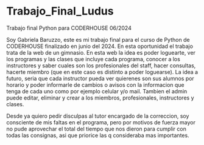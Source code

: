 # Trabajo_Final_Ludus
Trabajo final Python para CODERHOUSE 06/2024

Soy Gabriela Baruzzo, este es mi trabajo final para el curso de Python de CODERHOUSE finalizado en junio del 2024.
En esta oportunidad el trabajo trata de la web de un gimnasio.
En esta web la idea es poder loguearte, ver los programas y las clases que incluye cada programa, conocer a los instructores y saber
cuales son los profesionales del staff, hacer consultas, hacerte miembro (que en este caso es distinto a poder loguearse).
La idea  a futuro, seria que cada instructor pueda ver quierenes son sus alumnos por horario y poder informarle de cambios o avisos con la 
informacion que tenga de cada uno como por ejemplo celular y/o mail.
Tambien el admin puede editar, eliminar y crear a los miembros, profesionales, instructores y clases.

Desde ya quiero pedir disculpas al tutor encargado de la correccion, soy consciente de mis faltas en el programa, pero por motivos de 
fuerza mayor no pude aprovechar el total del tiempo que nos dieron para cumplir con todas las consignas, asi que priorice las q consideraba
mas importantes.
